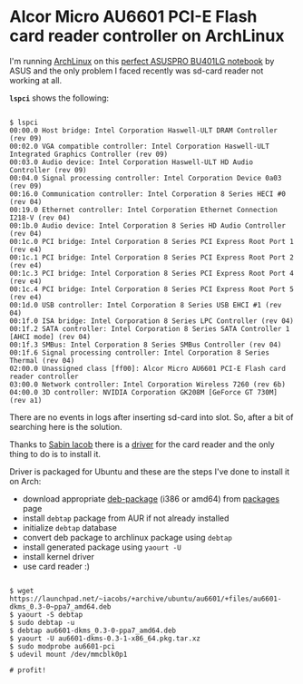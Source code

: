 # Alcor Micro AU6601 PCI-E Flash card reader controller on ArchLinux


I'm running [ArchLinux][arch] on this [perfect ASUSPRO BU401LG notebook][notebook]
by ASUS and the only problem I faced recently was sd-card reader
not working at all.

**`lspci`** shows the following:

```shell

$ lspci
00:00.0 Host bridge: Intel Corporation Haswell-ULT DRAM Controller (rev 09)
00:02.0 VGA compatible controller: Intel Corporation Haswell-ULT Integrated Graphics Controller (rev 09)
00:03.0 Audio device: Intel Corporation Haswell-ULT HD Audio Controller (rev 09)
00:04.0 Signal processing controller: Intel Corporation Device 0a03 (rev 09)
00:16.0 Communication controller: Intel Corporation 8 Series HECI #0 (rev 04)
00:19.0 Ethernet controller: Intel Corporation Ethernet Connection I218-V (rev 04)
00:1b.0 Audio device: Intel Corporation 8 Series HD Audio Controller (rev 04)
00:1c.0 PCI bridge: Intel Corporation 8 Series PCI Express Root Port 1 (rev e4)
00:1c.1 PCI bridge: Intel Corporation 8 Series PCI Express Root Port 2 (rev e4)
00:1c.3 PCI bridge: Intel Corporation 8 Series PCI Express Root Port 4 (rev e4)
00:1c.4 PCI bridge: Intel Corporation 8 Series PCI Express Root Port 5 (rev e4)
00:1d.0 USB controller: Intel Corporation 8 Series USB EHCI #1 (rev 04)
00:1f.0 ISA bridge: Intel Corporation 8 Series LPC Controller (rev 04)
00:1f.2 SATA controller: Intel Corporation 8 Series SATA Controller 1 [AHCI mode] (rev 04)
00:1f.3 SMBus: Intel Corporation 8 Series SMBus Controller (rev 04)
00:1f.6 Signal processing controller: Intel Corporation 8 Series Thermal (rev 04)
02:00.0 Unassigned class [ff00]: Alcor Micro AU6601 PCI-E Flash card reader controller
03:00.0 Network controller: Intel Corporation Wireless 7260 (rev 6b)
04:00.0 3D controller: NVIDIA Corporation GK208M [GeForce GT 730M] (rev a1)

```

There are no events in logs after inserting sd-card into slot. So, after a bit
of searching here is the solution.

Thanks to [Sabin Iacob][iacobs] there is a [driver][driver] for the card reader
and the only thing to do is to install it.

Driver is packaged for Ubuntu and these are the steps I've done to install
it on Arch:

- download appropriate [deb-package][deb-package] (i386 or amd64)
  from [packages][packages] page
- install `debtap` package from AUR if not already installed
- initialize `debtap` database
- convert deb package to archlinux package using `debtap`
- install generated package using `yaourt -U`
- install kernel driver
- use card reader :)

```shell

$ wget https://launchpad.net/~iacobs/+archive/ubuntu/au6601/+files/au6601-dkms_0.3-0~ppa7_amd64.deb
$ yaourt -S debtap
$ sudo debtap -u
$ debtap au6601-dkms_0.3-0-ppa7_amd64.deb
$ yaourt -U au6601-dkms-0.3-1-x86_64.pkg.tar.xz
$ sudo modprobe au6601-pci
$ udevil mount /dev/mmcblk0p1

# profit!

```


[arch]: https://archlinux.org
[notebook]: https://www.asus.com/Commercial-Notebooks/ASUSPRO_ADVANCED_BU401LG/
[iacobs]: https://launchpad.net/~iacobs
[driver]: https://launchpad.net/~iacobs/+archive/ubuntu/au6601
[deb-package]: https://launchpad.net/~iacobs/+archive/ubuntu/au6601/+files/au6601-dkms_0.3-0~ppa7_amd64.deb
[packages]: https://launchpad.net/~iacobs/+archive/ubuntu/au6601/+packages
